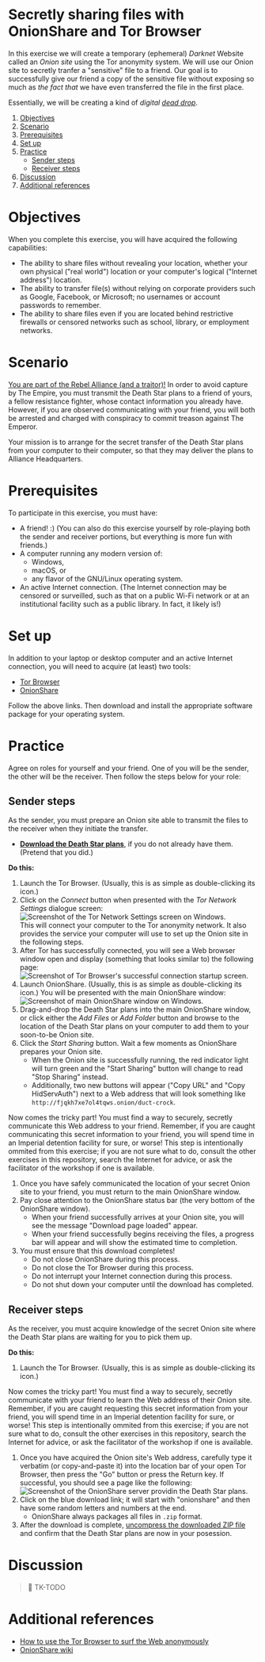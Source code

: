 # Secretly sharing files with OnionShare and Tor Browser

In this exercise we will create a temporary (ephemeral) *Darknet* Website called an *Onion site* using the Tor anonymity system. We will use our Onion site to secretly tranfer a "sensitive" file to a friend. Our goal is to successfully give our friend a copy of the sensitive file without exposing so much as *the fact that* we have even transferred the file in the first place.

Essentially, we will be creating a kind of *digital [dead drop](https://en.wikipedia.org/wiki/Dead_drop)*.

1. [Objectives](#objectives)
1. [Scenario](#scenario)
1. [Prerequisites](#prerequisites)
1. [Set up](#set-up)
1. [Practice](#practice)
    * [Sender steps](#sender-steps)
    * [Receiver steps](#receiver-steps)
1. [Discussion](#discussion)
1. [Additional references](#additional-references)

# Objectives

When you complete this exercise, you will have acquired the following capabilities:

* The ability to share files without revealing your location, whether your own physical ("real world") location or your computer's logical ("Internet address") location.
* The ability to transfer file(s) without relying on corporate providers such as Google, Facebook, or Microsoft; no usernames or account passwords to remember.
* The ability to share files even if you are located behind restrictive firewalls or censored networks such as school, library, or employment networks.

# Scenario

[You are part of the Rebel Alliance (and a traitor)!](https://www.youtube.com/watch?v=2XOzyBQ594E) In order to avoid capture by The Empire, you must transmit the Death Star plans to a friend of yours, a fellow resistance fighter, whose contact information you already have. However, if you are observed communicating with your friend, you will both be arrested and charged with conspiracy to commit treason against The Emperor.

Your mission is to arrange for the secret transfer of the Death Star plans from your computer to their computer, so that they may deliver the plans to Alliance Headquarters.

# Prerequisites

To participate in this exercise, you must have:

* A friend! :) (You can also do this exercise yourself by role-playing both the sender and receiver portions, but everything is more fun with friends.)
* A computer running any modern version of:
    * Windows,
    * macOS, or
    * any flavor of the GNU/Linux operating system.
* An active Internet connection. (The Internet connection may be censored or surveilled, such as that on a public Wi-Fi network or at an institutional facility such as a public library. In fact, it likely is!)

# Set up

In addition to your laptop or desktop computer and an active Internet connection, you will need to acquire (at least) two tools:

* [Tor Browser](https://www.torproject.org/download/download-easy.html)
* [OnionShare](https://onionshare.org/)

Follow the above links. Then download and install the appropriate software package for your operating system.

# Practice

Agree on roles for yourself and your friend. One of you will be the sender, the other will be the receiver. Then follow the steps below for your role:

## Sender steps

As the sender, you must prepare an Onion site able to transmit the files to the receiver when they initiate the transfer.

* **[Download the Death Star plans](Death_Star_Owner%27s_Technical_Manual_blueprints.jpg)**, if you do not already have them. (Pretend that you did.)

**Do this:**

1. Launch the Tor Browser. (Usually, this is as simple as double-clicking its icon.)
1. Click on the *Connect* button when presented with the *Tor Network Settings* dialogue screen:  
   ![Screenshot of the Tor Network Settings screen on Windows.](https://web.archive.org/web/20170303022410/http://core0.staticworld.net/images/article/2014/09/firsttimetor-100449209-orig.png)  
   This will connect your computer to the Tor anonymity network. It also provides the service your computer will use to set up the Onion site in the following steps.
1. After Tor has successfully connected, you will see a Web browser window open and display (something that looks similar to) the following page:  
   ![Screenshot of Tor Browser's successful connection startup screen.](https://web.archive.org/web/20170303022638/http://core0.staticworld.net/images/article/2014/09/torbrowserhero-100449223-orig.png)
1. Launch OnionShare. (Usually, this is as simple as double-clicking its icon.) You will be presented with the main OnionShare window:  
   ![Screenshot of main OnionShare window on Windows.](https://web.archive.org/web/20170303022952/https://cdn.ghacks.net/wp-content/uploads/2017/03/onionshare.png)
1. Drag-and-drop the Death Star plans into the main OnionShare window, or click either the *Add Files* or *Add Folder* button and browse to the location of the Death Star plans on your computer to add them to your soon-to-be Onion site.
1. Click the *Start Sharing* button. Wait a few moments as OnionShare prepares your Onion site.
    * When the Onion site is successfully running, the red indicator light will turn green and the "Start Sharing" button will change to read "Stop Sharing" instead.
    * Additionally, two new buttons will appear ("Copy URL" and "Copy HidServAuth") next to a Web address that will look something like `http://fjqkh7xe7ol4tqws.onion/duct-crock`.

Now comes the tricky part! You must find a way to securely, secretly communicate this Web address to your friend. Remember, if you are caught communicating this secret information to your friend, you will spend time in an Imperial detention facility for sure, or worse! This step is intentionally ommited from this exercise; if you are not sure what to do, consult the other exercises in this repository, search the Internet for advice, or ask the facilitator of the workshop if one is available.

1. Once you have safely communicated the location of your secret Onion site to your friend, you must return to the main OnionShare window.
1. Pay close attention to the OnionShare status bar (the very bottom of the OnionShare window).
    * When your friend successfully arrives at your Onion site, you will see the message "Download page loaded" appear.
    * When your friend successfully begins receiving the files, a progress bar will appear and will show the estimated time to completion.
1. You must ensure that this download completes!
    * Do not close OnionShare during this process.
    * Do not close the Tor Browser during this process.
    * Do not interrupt your Internet connection during this process.
    * Do not shut down your computer until the download has completed.

## Receiver steps

As the receiver, you must acquire knowledge of the secret Onion site where the Death Star plans are waiting for you to pick them up.

**Do this:**

1. Launch the Tor Browser. (Usually, this is as simple as double-clicking its icon.)

Now comes the tricky part! You must find a way to securely, secretly communicate with your friend to learn the Web address of their Onion site. Remember, if you are caught requesting this secret information from your friend, you will spend time in an Imperial detention facility for sure, or worse! This step is intentionally ommited from this exercise; if you are not sure what to do, consult the other exercises in this repository, search the Internet for advice, or ask the facilitator of the workshop if one is available.

1. Once you have acquired the Onion site's Web address, carefully type it verbatim (or copy-and-paste it) into the location bar of your open Tor Browser, then press the "Go" button or press the Return key. If successful, you should see a page like the following:  
   ![Screenshot of the OnionShare server providin the Death Star plans.](https://web.archive.org/web/20170303030140/https://i.imgur.com/4lSL92q.png)
1. Click on the blue download link; it will start with "onionshare" and then have some random letters and numbers at the end.
    * OnionShare always packages all files in `.zip` format.
1. After the download is complete, [uncompress the downloaded ZIP file](http://www.computerhope.com/issues/ch000506.htm) and confirm that the Death Star plans are now in your posession.

# Discussion

> :construction: TK-TODO

# Additional references

* [How to use the Tor Browser to surf the Web anonymously](http://www.pcworld.com/article/2686467/how-to-use-the-tor-browser-to-surf-the-web-anonymously.html)
* [OnionShare wiki](https://github.com/micahflee/onionshare/wiki)

